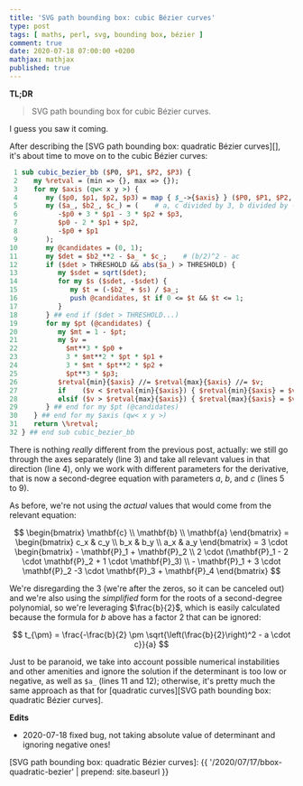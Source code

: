```yaml
---
title: 'SVG path bounding box: cubic Bézier curves'
type: post
tags: [ maths, perl, svg, bounding box, bézier ]
comment: true
date: 2020-07-18 07:00:00 +0200
mathjax: mathjax
published: true
---
```


**TL;DR**

> SVG path bounding box for cubic Bézier curves.

I guess you saw it coming.

After describing the [SVG path bounding box: quadratic Bézier curves][],
it's about time to move on to the cubic Bézier curves:

```perl
 1 sub cubic_bezier_bb ($P0, $P1, $P2, $P3) {
 2    my %retval = (min => {}, max => {});
 3    for my $axis (qw< x y >) {
 4       my ($p0, $p1, $p2, $p3) = map { $_->{$axis} } ($P0, $P1, $P2, $P3);
 5       my ($a_, $b2_, $c_) = (    # a, c divided by 3, b divided by -6
 6          -$p0 + 3 * $p1 - 3 * $p2 + $p3,
 7          $p0 - 2 * $p1 + $p2,
 8          -$p0 + $p1
 9       );
10       my @candidates = (0, 1);
11       my $det = $b2_**2 - $a_ * $c_;    # (b/2)^2 - ac
12       if ($det > THRESHOLD && abs($a_) > THRESHOLD) {
13          my $sdet = sqrt($det);
14          for my $s ($sdet, -$sdet) {
15             my $t = (-$b2_ + $s) / $a_;
16             push @candidates, $t if 0 <= $t && $t <= 1;
17          }
18       } ## end if ($det > THRESHOLD...)
19       for my $pt (@candidates) {
20          my $mt = 1 - $pt;
21          my $v =
22            $mt**3 * $p0 +
23            3 * $mt**2 * $pt * $p1 +
24            3 * $mt * $pt**2 * $p2 +
25            $pt**3 * $p3;
26          $retval{min}{$axis} //= $retval{max}{$axis} //= $v;
27          if    ($v < $retval{min}{$axis}) { $retval{min}{$axis} = $v }
28          elsif ($v > $retval{max}{$axis}) { $retval{max}{$axis} = $v }
29       } ## end for my $pt (@candidates)
30    } ## end for my $axis (qw< x y >)
31    return \%retval;
32 } ## end sub cubic_bezier_bb
```

There is nothing *really* different from the previous post, actually: we
still go through the axes separately (line 3) and take all relevant
values in that direction (line 4), only we work with different
parameters for the derivative, that is now a second-degree equation with
parameters $a$, $b$, and $c$ (lines 5 to 9).

As before, we're not using the *actual* values that would come from the
relevant equation:

$$
\begin{bmatrix}
    \mathbf{c} \\
    \mathbf{b} \\
    \mathbf{a}
\end{bmatrix}
= \begin{bmatrix}
   c_x & c_y \\
   b_x & b_y \\
   a_x & a_y
\end{bmatrix}
= 3 \cdot \begin{bmatrix}
    - \mathbf{P}_1 + \mathbf{P}_2 \\
    2 \cdot (\mathbf{P}_1 - 2 \cdot \mathbf{P}_2 + 1 \cdot \mathbf{P}_3) \\
    - \mathbf{P}_1 + 3 \cdot \mathbf{P}_2 -3 \cdot \mathbf{P}_3 + \mathbf{P}_4
\end{bmatrix}
$$

We're disregarding the $3$ (we're after the zeros, so it can be canceled
out) and we're also using the *simplified* form for the roots of a
second-degree polynomial, so we're leveraging $\frac{b}{2}$, which is
easily calculated because the formula for $b$ above has a factor 2 that
can be ignored:

$$
t_{\pm} = \frac{-\frac{b}{2} \pm \sqrt{\left(\frac{b}{2}\right)^2 - a \cdot c}}{a}
$$

Just to be paranoid, we take into account possible numerical
instabilities and other amenities and ignore the solution if the
determinant is too low or negative, as well as `$a_` (lines 11 and 12);
otherwise, it's pretty much the same approach as that for [quadratic
curves][SVG path bounding box: quadratic Bézier curves].

**Edits**
- 2020-07-18 fixed bug, not taking absolute value of determinant and
  ignoring negative ones!

[SVG path bounding box: quadratic Bézier curves]: {{ '/2020/07/17/bbox-quadratic-bezier' | prepend: site.baseurl }}
